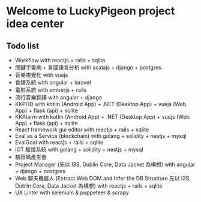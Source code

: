 # Welcome to LuckyPigeon project idea center
## Todo list
* Workflow with reactjs + rails + sqlite
* 關鍵字查詢 + 各國語言分析 with scalajs + django + postgres
* 音樂視覺化 with vuejs
* 食譜系統 with angular + laravel
* 電影系統 with emberjs + rails
* 流行音樂翻譯 with angular + django
* KKPHD with kotlin (Android App) + .NET (Desktop App) + vuejs (Web App) + flask (api) + sqlite
* KKAlarm with kotlin (Android App) + .NET (Desktop App) + vuejs (Web App) + flask (api) + sqlite
* React framework gui editor with reactjs + rails + sqlite
* Eval as a Service (blockchain) with golang + solidity + nestjs + mysql
* EvalGoal with reactjs + rails + sqlite
* IOT 驗證系統 with golang + solidity + nestjs + mysql
* 驗證碼產生器
* Project Manager (先以 I3S, Dublin Core, Data Jacket 為構想) with angular + django + postgres
* Web 聊天機器人 (Extract Web DOM and Infer the DB Structure 先以 I3S, Dublin Core, Data Jacket 為構想) with reactjs + rails + sqlite
* UX Linter with selenium & puppeteer & scrapy
